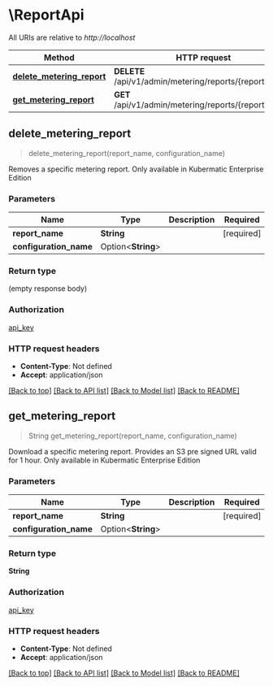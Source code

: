 # \ReportApi

All URIs are relative to *http://localhost*

Method | HTTP request | Description
------------- | ------------- | -------------
[**delete_metering_report**](ReportApi.md#delete_metering_report) | **DELETE** /api/v1/admin/metering/reports/{report_name} | 
[**get_metering_report**](ReportApi.md#get_metering_report) | **GET** /api/v1/admin/metering/reports/{report_name} | 



## delete_metering_report

> delete_metering_report(report_name, configuration_name)


Removes a specific metering report. Only available in Kubermatic Enterprise Edition

### Parameters


Name | Type | Description  | Required | Notes
------------- | ------------- | ------------- | ------------- | -------------
**report_name** | **String** |  | [required] |
**configuration_name** | Option<**String**> |  |  |

### Return type

 (empty response body)

### Authorization

[api_key](../README.md#api_key)

### HTTP request headers

- **Content-Type**: Not defined
- **Accept**: application/json

[[Back to top]](#) [[Back to API list]](../README.md#documentation-for-api-endpoints) [[Back to Model list]](../README.md#documentation-for-models) [[Back to README]](../README.md)


## get_metering_report

> String get_metering_report(report_name, configuration_name)


Download a specific metering report. Provides an S3 pre signed URL valid for 1 hour. Only available in Kubermatic Enterprise Edition

### Parameters


Name | Type | Description  | Required | Notes
------------- | ------------- | ------------- | ------------- | -------------
**report_name** | **String** |  | [required] |
**configuration_name** | Option<**String**> |  |  |

### Return type

**String**

### Authorization

[api_key](../README.md#api_key)

### HTTP request headers

- **Content-Type**: Not defined
- **Accept**: application/json

[[Back to top]](#) [[Back to API list]](../README.md#documentation-for-api-endpoints) [[Back to Model list]](../README.md#documentation-for-models) [[Back to README]](../README.md)

